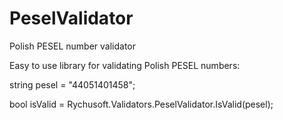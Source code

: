# PeselValidator
Polish PESEL number validator

Easy to use library for validating Polish PESEL numbers:

string pesel = "44051401458";

bool isValid = Rychusoft.Validators.PeselValidator.IsValid(pesel);

